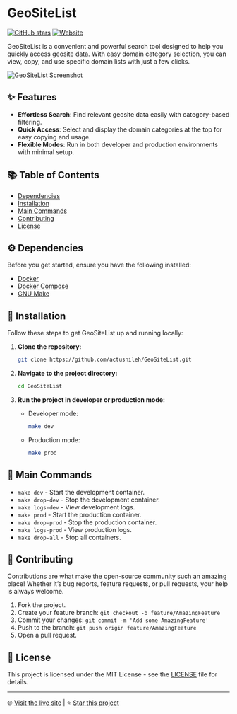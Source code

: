 # GeoSiteList

[![GitHub stars](https://img.shields.io/github/stars/actusnileh/GeoSiteList)](https://github.com/actusnileh/GeoSiteList/stargazers)
[![Website](https://img.shields.io/badge/website-live-brightgreen)](https://actusnileh.github.io/GeoSiteList/)

GeoSiteList is a convenient and powerful search tool designed to help you quickly access geosite data. With easy domain category selection, you can view, copy, and use specific domain lists with just a few clicks.

![GeoSiteList Screenshot](https://i.imgur.com/tHd1fWW.png)

## ✨ Features

- **Effortless Search**: Find relevant geosite data easily with category-based filtering.
- **Quick Access**: Select and display the domain categories at the top for easy copying and usage.
- **Flexible Modes**: Run in both developer and production environments with minimal setup.

## 📚 Table of Contents

- [Dependencies](#-dependencies)
- [Installation](#-installation)
- [Main Commands](#-main-commands)
- [Contributing](#-contributing)
- [License](#-license)

## ⚙️ Dependencies

Before you get started, ensure you have the following installed:

- [Docker](https://www.docker.com/get-started)
- [Docker Compose](https://docs.docker.com/compose/install/)
- [GNU Make](https://www.gnu.org/software/make/)

## 🚀 Installation

Follow these steps to get GeoSiteList up and running locally:

1. **Clone the repository:**
    ```bash
    git clone https://github.com/actusnileh/GeoSiteList.git
    ```

2. **Navigate to the project directory:**
    ```bash
    cd GeoSiteList
    ```

3. **Run the project in developer or production mode:**
    - Developer mode:
      ```bash
      make dev
      ```
    - Production mode:
      ```bash
      make prod
      ```

## 🔧 Main Commands

- `make dev` - Start the development container.
- `make drop-dev` - Stop the development container.
- `make logs-dev` - View development logs.
- `make prod` - Start the production container.
- `make drop-prod` - Stop the production container.
- `make logs-prod` - View production logs.
- `make drop-all` - Stop all containers.

## 🤝 Contributing

Contributions are what make the open-source community such an amazing place! Whether it’s bug reports, feature requests, or pull requests, your help is always welcome.

1. Fork the project.
2. Create your feature branch: `git checkout -b feature/AmazingFeature`
3. Commit your changes: `git commit -m 'Add some AmazingFeature'`
4. Push to the branch: `git push origin feature/AmazingFeature`
5. Open a pull request.

## 📄 License

This project is licensed under the MIT License - see the [LICENSE](LICENSE) file for details.

---

🌐 [Visit the live site](https://actusnileh.github.io/GeoSiteList/) | ⭐ [Star this project](https://github.com/actusnileh/GeoSiteList/stargazers)

